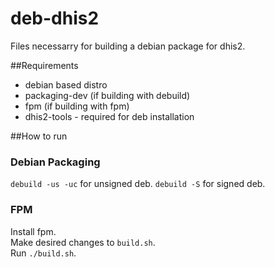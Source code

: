 # deb-dhis2
Files necessarry for building a debian package for dhis2. 

##Requirements
* debian based distro
* packaging-dev (if building with debuild)
* fpm (if building with fpm)
* dhis2-tools - required for deb installation

##How to run
### Debian Packaging
`debuild -us -uc` for unsigned deb.
`debuild -S` for signed deb.
### FPM
Install fpm.    
Make desired changes to `build.sh`.    
Run `./build.sh`.    

